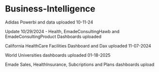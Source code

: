 # Business-Intelligence
Adidas Powerbi and data uploaded 10-11-24

Update 10/29/2024 - Health, EmadeConsultingHawb and EmadeConsultingProduct Dashboards uploaded

California HealthCare Facilities Dashboard and Dax uploaded 11-07-2024

World Universities dashboards uploaded 01-18-2025

Emade Sales, HealthInsurance, Subcriptions and Plans dashboards upload
